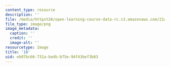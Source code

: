 ```yaml
---
content_type: resource
description: ''
file: /media/https%3A/open-learning-course-data-rc.s3.amazonaws.com/21w-035-science-writing-and-new-media-communicating-science-to-the-public-fall-2016/eb07bc66731abe4bb75e94f43bef3b63_18.png
file_type: image/png
image_metadata:
  caption: ''
  credit: ''
  image-alt: ''
resourcetype: Image
title: '18'
uid: eb07bc66-731a-be4b-b75e-94f43bef3b63
---
```

